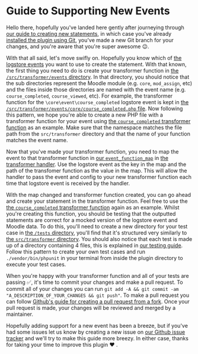 # Guide to Supporting New Events
Hello there, hopefully you've landed here gently after journeying through [our guide to creating new statements](new-statements.md), in which case you've already [installed the plugin using Git](install-with-git.md), you've made a new Git branch for your changes, and you're aware that you're super awesome 😉.

With that all said, let's move swifly on. Hopefully you know which of [the logstore events](https://docs.moodle.org/dev/Event_2#Existing_events) you want to use to create the statement. With that known, the first thing you need to do is create your transformer function in [the `/src/transformer/events` directory](../src/transformer/events). In that directory, you should notice that the sub directories represent the Moodle module (e.g. `core`, `mod_assign`, etc) and the files inside those directories are named with the event name (e.g. `course_completed`, `course_viewed`, etc). For example, the transformer function for the `\core\event\course_completed` logstore event is kept in [the `/src/transformer/events/core/course_completed.php` file](../src/transformer/events/core/course_completed.php). Now following this pattern, we hope you're able to create a new PHP file with a transformer function for your event using [the `course_completed` transformer function](../src/transformer/events/core/course_completed.php) as an example. Make sure that the namespace matches the file path from the `src/transformer` directory and that the name of your function matches the event name.

Now that you've made your transformer function, you need to map the event to that transformer function in [our `event_function_map`](../src/transformer/handler.php) in [the transformer handler](../src/transformer/handler.php). Use the logstore event as the key in the map and the path of the transfomer function as the value in the map. This will allow the handler to pass the event and config to your new transformer function each time that logstore event is received by the handler.

With the map changed and transformer function created, you can go ahead and create your statement in the transformer function. Feel free to use the [the `course_completed` transformer function](../src/transformer/events/core/course_completed.php) again as an example. Whilst you're creating this function, you should be testing that the outputted statements are correct for a mocked version of the logstore event and Moodle data. To do this, you'll need to create a new directory for your test case in [the `/tests` directory](../tests), you'll find that it's structured very similarly to [the `src/transformer` directory](../src/transformer). You should also notice that each test is made up of a directory containing 4 files, this is explained in [our testing guide](testing.md). Follow this pattern to create your own test cases and run `./vendor/bin/phpunit` in your terminal from inside the plugin directory to execute your test cases.

When you're happy with your transformer function and all of your tests are passing ✅, it's time to commit your changes and make a pull request. To commit all of your changes you can run `git add -A && git commit -am "A_DESCRIPTION_OF_YOUR_CHANGES && git push"`. To make a pull request you can follow [Github's guide for creating a pull request from a fork](https://help.github.com/articles/creating-a-pull-request-from-a-fork/). Once your pull request is made, your changes will be reviewed and merged by a maintainer.

Hopefully adding support for a new event has been a breeze, but if you've had some issues let us know by creating a new issue on [our Github issue tracker](https://github.com/xAPI-vle/moodle-logstore_xapi/issues) and we'll try to make this guide more breezy. In either case, thanks for taking your time to improve this plugin ❤️ .